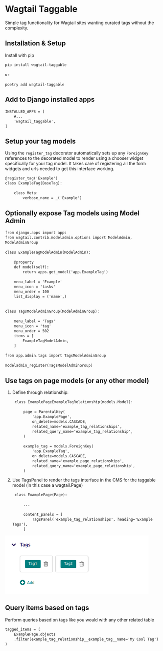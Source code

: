 # Wagtail Taggable

Simple tag functionality for Wagtail sites wanting curated tags without the complexity.

## Installation & Setup

Install with pip

    pip install wagtail-taggable
    
    or
    
    poetry add wagtail-taggable

## Add to Django installed apps

    INSTALLED_APPS = [
        #...
        'wagtail_taggable',
    ]

## Setup your tag models

Using the `register_tag` decorator automatically sets up any `ForeignKey` references to the decorated model to render using a chooser widget specifically for your tag model. It takes care of registering all the form widgets and urls needed to get this interface working.

    @register_tag('Example')
    class ExampleTag(BaseTag):
    
        class Meta:
            verbose_name = _('Example')


## Optionally expose Tag models using Model Admin

    from django.apps import apps
    from wagtail.contrib.modeladmin.options import ModelAdmin, ModelAdminGroup

    class ExampleTagModelAdmin(ModelAdmin):
    
        @property
        def model(self):
            return apps.get_model('app.ExampleTag')
    
        menu_label = 'Example'
        menu_icon = 'tasks'
        menu_order = 100
        list_display = ('name',)
    
    
    class TagsModelAdminGroup(ModelAdminGroup):
    
        menu_label = 'Tags'
        menu_icon = 'tag'
        menu_order = 502
        items = [
            ExampleTagModelAdmin,
        ]

    from app.admin.tags import TagsModelAdminGroup

    modeladmin_register(TagsModelAdminGroup)


## Use tags on page models (or any other model)

1. Define through relationship:

        class ExamplePageExampleTagRelationship(models.Model):
    
            page = ParentalKey(
                'app.ExamplePage',
                on_delete=models.CASCADE,
                related_name='example_tag_relationships',
                related_query_name='example_tag_relationship',
            )
        
            example_tag = models.ForeignKey(
                'app.ExampleTag',
                on_delete=models.CASCADE,
                related_name='example_page_relationships',
                related_query_name='example_page_relationship',
            )

2. Use TagsPanel to render the tags interface in the CMS for the taggable model (in this case a wagtail.Page)

        class ExamplePage(Page):
    
            ...
    
            content_panels = [
                TagsPanel('example_tag_relationships', heading='Example Tags'),
            ]

![Screenshot](https://github.com/octavenz/wagtail-taggable/blob/main/tags-interface.png)

## Query items based on tags

Perform queries based on tags like you would with any other related table

    tagged_items = (
        ExamplePage.objects
        .filter(example_tag_relationship__example_tag__name='My Cool Tag')
    )
